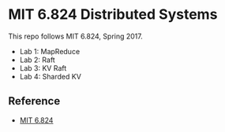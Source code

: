 # MIT 6.824 Distributed Systems

This repo follows MIT 6.824, Spring 2017.

- Lab 1: MapReduce
- Lab 2: Raft
- Lab 3: KV Raft
- Lab 4: Sharded KV

## Reference

- [MIT 6.824](https://pdos.csail.mit.edu/6.824/index.html)

